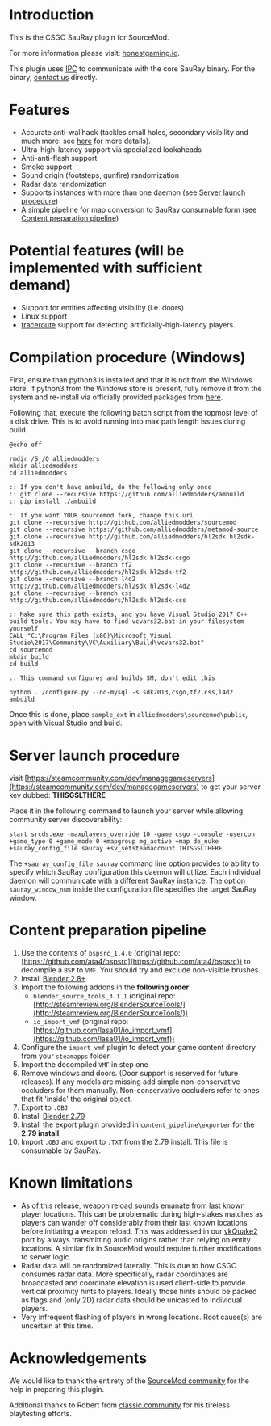 # Introduction

This is the CSGO SauRay plugin for SourceMod.

For more information please visit: [honestgaming.io](https://honestgaming.io/).

This plugin uses [IPC](https://en.wikipedia.org/wiki/Inter-process_communication) to communicate with the core SauRay binary. For the binary, [contact us](https://honestgaming.io/contact.html) directly.

# Features

* Accurate anti-wallhack (tackles small holes, secondary visibility and much more: see [here](https://honestgaming.io/sauray.html) for more details).
* Ultra-high-latency support via specialized lookaheads
* Anti-anti-flash support
* Smoke support
* Sound origin (footsteps, gunfire) randomization
* Radar data randomization
* Supports instances with more than one daemon (see [Server launch procedure](#server-launch-procedure))
* A simple pipeline for map conversion to SauRay consumable form (see [Content preparation pipeline](#content-preparation-pipeline))

# Potential features (will be implemented with sufficient demand)

* Support for entities affecting visibility (i.e. doors)
* Linux support
* [traceroute](https://en.wikipedia.org/wiki/Traceroute) support for detecting artificially-high-latency players.

# Compilation procedure (Windows)

First, ensure than python3 is installed and that it is not from the Windows store.
If python3 from the Windows store is present, fully remove it from the system and re-install via officially provided packages from [here](https://www.python.org/downloads/).

Following that, execute the following batch script from the topmost level of a disk drive. This is to avoid running into max path length issues during build.

```
@echo off

rmdir /S /Q alliedmodders
mkdir alliedmodders
cd alliedmodders

:: If you don't have ambuild, do the following only once
:: git clone --recursive https://github.com/alliedmodders/ambuild
:: pip install ./ambuild

:: If you want YOUR sourcemod fork, change this url
git clone --recursive http://github.com/alliedmodders/sourcemod
git clone --recursive https://github.com/alliedmodders/metamod-source
git clone --recursive http://github.com/alliedmodders/hl2sdk hl2sdk-sdk2013
git clone --recursive --branch csgo http://github.com/alliedmodders/hl2sdk hl2sdk-csgo
git clone --recursive --branch tf2 http://github.com/alliedmodders/hl2sdk hl2sdk-tf2
git clone --recursive --branch l4d2 http://github.com/alliedmodders/hl2sdk hl2sdk-l4d2
git clone --recursive --branch css http://github.com/alliedmodders/hl2sdk hl2sdk-css

:: Make sure this path exists, and you have Visual Studio 2017 C++ build tools. You may have to find vcvars32.bat in your filesystem yourself
CALL "C:\Program Files (x86)\Microsoft Visual Studio\2017\Community\VC\Auxiliary\Build\vcvars32.bat"
cd sourcemod
mkdir build
cd build

:: This command configures and builds SM, don't edit this

python ../configure.py --no-mysql -s sdk2013,csgo,tf2,css,l4d2
ambuild
```

Once this is done, place `sample_ext` in `alliedmodders\sourcemod\public`, open with Visual Studio and build.

# Server launch procedure

visit [https://steamcommunity.com/dev/managegameservers](https://steamcommunity.com/dev/managegameservers) to get your server key dubbed: **THISGSLTHERE**

Place it in the following command to launch your server while allowing community server discoverability:

```start srcds.exe -maxplayers_override 10 -game csgo -console -usercon +game_type 0 +game_mode 0 +mapgroup mg_active +map de_nuke +sauray_config_file sauray +sv_setsteamaccount THISGSLTHERE```

The `+sauray_config_file sauray` command line option provides to ability to specify which SauRay configuration this daemon will utilize. Each individual daemon will communicate with a different SauRay instance. The option `sauray_window_num` inside the configuration file specifies the target SauRay window.

# Content preparation pipeline

1. Use the contents of `bspsrc_1.4.0` (original repo: [https://github.com/ata4/bspsrc](https://github.com/ata4/bspsrc)) to decompile a `BSP` to `VMF`. You should try and exclude non-visible brushes.
2. Install [Blender 2.8+](https://www.blender.org/download/)
3. Import the following addons in the **following order**:
    * `blender_source_tools_3.1.1` (original repo: [http://steamreview.org/BlenderSourceTools/](http://steamreview.org/BlenderSourceTools/))
    * `io_import_vmf` (original repo: [https://github.com/lasa01/io_import_vmf](https://github.com/lasa01/io_import_vmf))
4. Configure the `import vmf` plugin to detect your game content directory from your `steamapps` folder.
5. Import the decompiled `VMF` in step one
6. Remove windows and doors. (Door support is reserved for future releases). If any models are missing add simple non-conservative occluders for them manually. Non-conservative occluders refer to ones that fit 'inside' the original object.
7. Export to `.OBJ`
8. Install [Blender 2.79](https://download.blender.org/release/Blender2.79/)
9. Install the export plugin provided in `content_pipeline\exporter` for the **2.79 install**.
10. Import `.OBJ` and export to `.TXT` from the 2.79 install. This file is consumable by SauRay.

# Known limitations

* As of this release, weapon reload sounds emanate from last known player locations. This can be problematic during high-stakes matches as players can wander off considerably from their last known locations before initiating a weapon reload. This was addressed in our [vkQuake2](https://github.com/HonestGamingInc/vkQuake2_SauRay) port by always transmitting audio origins rather than relying on entity locations. A similar fix in SourceMod would require further modifications to server logic.
* Radar data will be randomized laterally. This is due to how CSGO consumes radar data. More specifically, radar coordinates are broadcasted and coordinate elevation is used client-side to provide vertical proximity hints to players. Ideally those hints should be packed as flags and (only 2D) radar data should be unicasted to individual players.
* Very infrequent flashing of players in wrong locations. Root cause(s) are uncertain at this time.

# Acknowledgements

We would like to thank the entirety of the [SourceMod community](https://www.sourcemod.net/) for the help in preparing this plugin.

Additional thanks to Robert from [classic.community](https://classic.community/) for his tireless playtesting efforts.